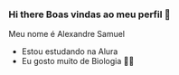 ### Hi there Boas vindas ao meu perfil 🐍

Meu nome é Alexandre Samuel

- Estou estudando na Alura
- Eu gosto muito de Biologia 💚🧬

